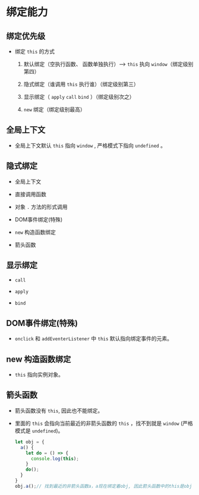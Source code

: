 # 绑定能力

## 绑定优先级

  - 绑定 `this` 的方式

    1.  默认绑定（空执行函数、 函数单独执行）--> `this` 执向 `window`（绑定级别第四）

    2.  隐式绑定（谁调用 `this` 执行谁）（绑定级别第三）

    3.  显示绑定（ `apply` `call` `bind` ）（绑定级别次之）

    4.  `new` 绑定（绑定级别最高）

## 全局上下文

  - 全局上下文默认 `this` 指向 `window` , 严格模式下指向 `undefined` 。

## 隐式绑定

  - 全局上下文

  - 直接调用函数

  - 对象 `.` 方法的形式调用

  - DOM事件绑定(特殊)

  - `new` 构造函数绑定

  - 箭头函数

## 显示绑定

  - `call`

  - `apply`

  - `bind`

## DOM事件绑定(特殊)

  - `onclick` 和 `addEventerListener` 中 `this` 默认指向绑定事件的元素。

## new 构造函数绑定

  - `this` 指向实例对象。

## 箭头函数

  - 箭头函数没有 `this`, 因此也不能绑定。

  - 里面的 `this` 会指向当前最近的非箭头函数的 `this` ，找不到就是 `window` (严格模式是 `undefined`)。

    ```javascript
    let obj = {
      a() {
        let do = () => {
          console.log(this);
        }
        do();
      }
    }
    obj.a();// 找到最近的非箭头函数a，a现在绑定着obj, 因此箭头函数中的this是obj
    ```
